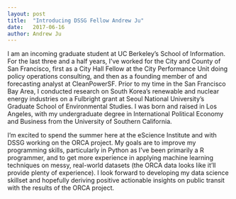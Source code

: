 ```yaml
---
layout: post
title:  "Introducing DSSG Fellow Andrew Ju"
date:   2017-06-16
author: Andrew Ju
---
```


I am an incoming graduate student at UC Berkeley’s School of Information. For the last three and a half years, I’ve worked for the City and County of San Francisco, first as a City Hall Fellow at the City Performance Unit doing policy operations consulting, and then as a founding member of and forecasting analyst at CleanPowerSF. Prior to my time in the San Francisco Bay Area, I conducted research on South Korea’s renewable and nuclear energy industries on a Fulbright grant at Seoul National University’s Graduate School of Environmental Studies. I was born and raised in Los Angeles, with my undergraduate degree in International Political Economy and Business from the University of Southern California. 

I’m excited to spend the summer here at the eScience Institute and with DSSG working on the ORCA project. My goals are to improve my programming skills, particularly in Python as I’ve been primarily a R programmer, and to get more experience in applying machine learning techniques on messy, real-world datasets (the ORCA data looks like it’ll provide plenty of experience). I look forward to developing my data science skillset and hopefully deriving positive actionable insights on public transit with the results of the ORCA project. 

